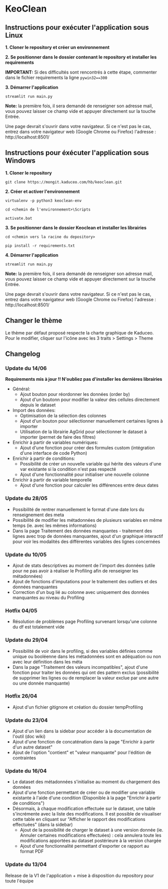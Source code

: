 # KeoClean

## Instructions pour exécuter l'application sous Linux

**1. Cloner le repository et créer un environnement**

**2. Se positionner dans le dossier contenant le repository et installer les requirements**

**IMPORTANT:** Si des difficultés sont rencontrés à cette étape, commenter dans le fichier requirements la ligne `pywin32==300`

**3. Démarrer l'application**

`streamlit run main.py`

**Note:** la première fois, il sera demandé de renseigner son adresse mail, vous pouvez laisser ce champ vide et appuyer directement sur la touche Entrée.

Une page devrait s'ouvrir dans votre navigateur. Si ce n'est pas le cas, entrez dans votre navigateur web (Google Chrome ou Firefox) l'adresse : http://localhost:8501/

## Instructions pour éxécuter l'application sous Windows

**1. Cloner le repository**

`git clone https://mongit.kaduceo.com/hb/keoclean.git`

**2. Créer et activer l'environnement**

`virtualenv -p python3 keoclean-env`

`cd <chemin de l'environnement>\Scripts`

`activate.bat`

**3. Se positionner dans le dossier Keoclean et installer les librairies**

`cd <chemin vers la racine du depository>`

`pip install -r requirements.txt`

**4. Démarrer l'application**

`streamlit run main.py`

**Note:** la première fois, il sera demandé de renseigner son adresse mail, vous pouvez laisser ce champ vide et appuyer directement sur la touche Entrée.

Une page devrait s'ouvrir dans votre navigateur. Si ce n'est pas le cas, entrez dans votre navigateur web (Google Chrome ou Firefox) l'adresse : http://localhost:8501/

## Changer le thème

Le thème par défaut proposé respecte la charte graphique de Kaduceo. Pour le modifier, cliquer sur l'icône avec les 3 traits > Settings > Theme

## Changelog

### Update du 14/06

**Requirements mis à jour !! N'oubliez pas d'installer les dernières librairies**
- Général:
    - Ajout bouton pour réordonner les données (order by)
    - Ajout d'un boutonn pour modifier la valeur des cellules directement depuis le dataset
- Import des données:
    - Optimisation de la sélection des colonnes
    - Ajout d'un bouton pour sélectionner manuellement certaines lignes à importer
    - Utilisation de la librairie AgGrid pour sélectionner le dataset à importer (permet de faire des filtres)
- Enrichir à partir de variables numériques:
    - Ajout d'une fonction pour créer des formules custom (intégration d'une interface de code Python)
- Enrichir à partir de conditions:
    - Possibilité de créer un nouvelle variable qui hérite des valeurs d'une var existante si la condition n'est pas respecté
    - Ajout d'une fonctionnalité pour initialiser une nouvelle colonne
- Enrichir à partir de variable temporelle
    - Ajout d'une fonction pour calculer les différences entre deux dates

### Update du 28/05

- Possibilité de rentrer manuellement le format d'une date lors du renseignement des meta
- Possibilité de modifier les métadonnées de plusieurs variables en même temps (ie. avec les mêmes informations)
- Dans la page Traitement des données manquantes - traitement des lignes avec trop de données manquantes, ajout d'un graphique interactif pour voir les modalités des différentes variables des lignes concernées

### Update du 10/05

- Ajout de stats descriptives au moment de l'import des données (utile pour ne pas avoir à réaliser le Profiling afin de renseigner les métadonnées)
- Ajout de fonctions d'imputations pour le traitement des outliers et des données manquantes
- Correction d'un bug lié au colonne avec uniquement des données manquantes au niveau du Profiling

### Hotfix 04/05

- Résolution de problèmes page Profiling survenant lorsqu'une colonne du df est totalement vide

### Update du 29/04

- Possibilité de voir dans le profiling, si des variables définies comme unique ou booléenne dans les métadonnées sont en adéquation ou non avec leur définition dans les méta
- Dans la page "Traitement des valeurs incompatibles", ajout d'une fonction pour traiter les données qui ont des pattern exclus (possibilité de supprimer les lignes ou de remplacer la valeur exclue par une autre ou une donnée manquante)

### Hotfix 26/04

- Ajout d'un fichier gitignore et création du dossier tempProfiling

### Update du 23/04

- Ajout d'un lien dans la sidebar pour accéder à la documentation de l'outil (doc wiki)
- Ajout d'une fonction de concaténation dans la page "Enrichir à partir d'un autre dataset"
- Ajout de l'option "contient" et "valeur manquante" pour l'édition de contraintes

### Update du 16/04

- Le dataset des métadonnées s'initialise au moment du chargement des données
- Ajout d'une fonction permettant de créer ou de modifier une variable existante à l'aide d'une condition (Disponible à la page "Enrichir à partir de conditions")
- Désormais, à chaque modification effectuée sur le dataset, une table s'incrémente avec la liste des modifications. Il est possible de visualiser cette table en cliquant sur "Afficher le rapport des modifications effectuées" (dans la sidebar)
    - Ajout de la possibilité de charger le dataset à une version donnée (ie. Annuler certaines modifications effectuées) : cela annulera toute les modifications apportées au dataset postérieure à la version chargée
    - Ajout d'une fonctionnalité permettant d'exporter ce rapport au format PDF

### Update du 13/04

Release de la V1 de l'application + mise à disposition du repository pour toute l'équipe
